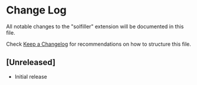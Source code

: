 # Change Log

All notable changes to the "solfiller" extension will be documented in this file.

Check [Keep a Changelog](http://keepachangelog.com/) for recommendations on how to structure this file.

## [Unreleased]

- Initial release